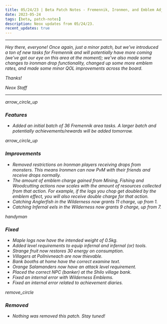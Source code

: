 ```yaml
---
title: 05/24/23 | Beta Patch Notes - Fremennik, Ironmen, and Emblem Adjustments
date: 2023-05-24
tags: [beta, patch-notes]
description: Neox updates from 05/24/23.
recent_updates: true
---
```


***
<em>Hey there, everyone! Once again, just a minor patch, but we've introduced a ton of new tasks for Fremennik and will potentially have more coming (we've got our eye on this area at the moment); we've also made some changes to ironman drop functionality, changed up some more emblem rates, and made some minor QOL improvements across the board.

<em>Thanks!

<em>Neox Staff<br>

***

<div class="spacer-large"></div>
<div class="changes-body">
    <div class="changes-body changes-row features">
        <div class="changes-row-header">
            <span class="icon">
                <span class="material-symbols-outlined">arrow_circle_up</span>
            </span>
            <h3>Features</h3>
        </div>
    </div>
</div>
<div class="spacer-small"></div>

- Added an initial batch of 36 Fremennik area tasks. A larger batch and potentially achievements/rewards will be added tomorrow.

<div class="spacer-medium"></div>
<div class="changes-body">
    <div class="changes-body changes-row improvements">
        <div class="changes-row-header">
            <span class="icon">
                <span class="material-symbols-outlined">arrow_circle_up</span>
            </span>
            <h3>Improvements</h3>
        </div>
    </div>
</div>
<div class="spacer-small"></div>

- Removed restrictions on Ironman players receiving drops from monsters. This means Ironmen can now PvM with their friends and receive drops normally. 
- The amount of emblem charge gained from Mining, Fishing and Woodcutting actions now scales with the amount of resources collected from that action. For example, if the logs you chop get doubled by the emblem effect, you will also receive double charge for that action.
- Catching Anglerfish in the Wilderness now grants 11 charge, up from 1.
- Catching Infernal eels in the Wilderness now grants 9 charge, up from 7.

<div class="spacer-medium"></div>
<div class="changes-body">
    <div class="changes-body changes-row fixed">
        <div class="changes-row-header">
            <span class="icon">
                <span class="material-symbols-outlined">handyman</span>
            </span>
            <h3>Fixed</h3>
        </div>
    </div>
</div>
<div class="spacer-small"></div>

- Maple logs now have the intended weight of 0.5kg.
- Added level requirements to equip infernal and infernal (or) tools.
- Strange fruit now restores 30 energy on consumption.
- Villagers at Pollnivneach are now thievable.
- Bank booths at home have the correct examine text.
- Orange Salamanders now have an attack level requirement.
- Placed the correct NPC (banker) at the Shilo village bank.
- Fixed an internal error with Wilderness Emblems.
- Fixed an internal error related to achievement diaries.

<div class="spacer-medium"></div>
<div class="changes-body">
    <div class="changes-body changes-row removed">
        <div class="changes-row-header">
            <span class="icon">
                <span class="material-symbols-outlined">remove_circle</span>
            </span>
            <h3>Removed</h3>
        </div>
    </div>
</div>
<div class="spacer-small"></div>

- Nothing was removed this patch. Stay tuned!

<div class="spacer-medium"></div>
<br><br>

